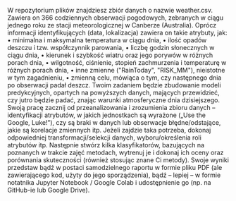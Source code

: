 W repozytorium plików znajdziesz zbiór danych o nazwie weather.csv. Zawiera on 366
codziennych obserwacji pogodowych, zebranych w ciągu jednego roku ze stacji
meteorologicznej w Canberze (Australia). Oprócz informacji identyfikujących (data,
lokalizacja) zawiera on takie atrybuty, jak:
• minimalna i maksymalna temperatura w ciągu dnia,
• ilość opadów deszczu i tzw. współczynnik parowania,
• liczbę godzin słonecznych w ciągu dnia,
• kierunek i szybkość wiatru oraz jego porywów w różnych porach dnia,
• wilgotność, ciśnienie, stopień zachmurzenia i temperaturę w różnych porach dnia,
• inne zmienne ("RainToday", "RISK_MM"), nieistotne w tym zagadnieniu,
• zmienną celu, mówiąca o tym, czy następnego dnia po obserwacji padał deszcz.
Twoim zadaniem będzie zbudowanie modeli predykcyjnych, opartych na powyższych
danych, mających przewidzieć, czy jutro będzie padać, znając warunki atmosferyczne dnia
dzisiejszego.
Swoją pracę zacznij od przeanalizowania i zrozumienia zbioru danych – identyfikacji
atrybutów, w jakich jednostkach są wyrażone („Use the Google, Luke!”), czy są braki w
danych lub obserwacje błędne/odstające, jakie są korelacje zmiennych itp. Jeżeli zajdzie taka
potrzeba, dokonaj odpowiedniej transformacji/selekcji danych, wyboru/określenia roli
atrybutów itp.
Następnie stwórz kilka klasyfikatorów, bazujących na poznanych w trakcie zajęć metodach,
wytrenuj je i dokonaj ich oceny oraz porównania skuteczności (również stosując znane Ci
metody). Swoje wyniki przedstaw bądź w postaci samodzielnego raportu w formie pliku PDF
(ale zawierającego kod, użyty do jego sporządzenia), bądź – lepiej – w formie notatnika
Jupyter Notebook / Google Colab i udostępnienie go (np. na GitHub-ie lub Google Drive).